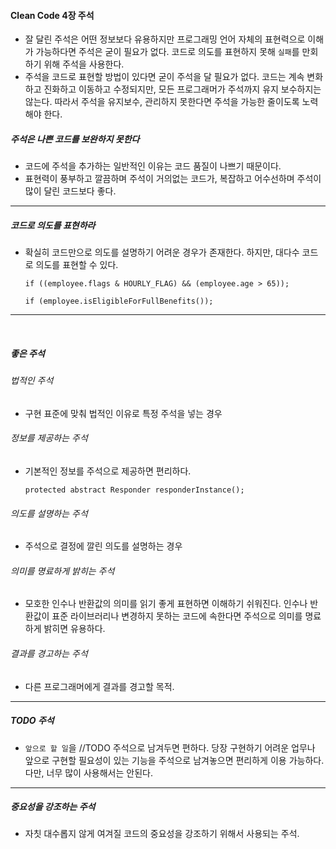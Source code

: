 #### Clean Code 4장 주석
* 잘 달린 주석은 어떤 정보보다 유용하지만 프로그래밍 언어 자체의 표현력으로 이해가 가능하다면 주석은 굳이 필요가 없다. 코드로 의도를 표현하지 못해 `실패`를 만회하기 위해 주석을 사용한다.
* 주석을 코드로 표현할 방법이 있다면 굳이 주석을 달 필요가 없다. 코드는 계속 변화하고 진화하고 이동하고 수정되지만, 모든 프로그래머가 주석까지 유지 보수하지는 않는다. 따라서 주석을 유지보수, 관리하지 못한다면 주석을 가능한 줄이도록 노력해야 한다.
​
##### 주석은 나쁜 코드를 보완하지 못한다
* 코드에 주석을 추가하는 일반적인 이유는 코드 품질이 나쁘기 때문이다.
* 표현력이 풍부하고 깔끔하며 주석이 거의없는 코드가, 복잡하고 어수선하며 주석이 많이 달린 코드보다 좋다.
​
_____
##### 코드로 의도를 표현하라
* 확실히 코드만으로 의도를 설명하기 어려운 경우가 존재한다. 하지만, 대다수 코드로 의도를 표현할 수 있다.
    
    ```//직원에게 복지 혜택을 받을 자격이 있는지 검사한다.
    if ((employee.flags & HOURLY_FLAG) && (employee.age > 65));
     
    if (employee.isEligibleForFullBenefits());
-----
​
##### 좋은 주석
###### 법적인 주석
* 구현 표준에 맞춰 법적인 이유로 특정 주석을 넣는 경우
​
###### 정보를 제공하는 주석
* 기본적인 정보를 주석으로 제공하면 편리하다.
​
    ``` //테스트 중인 Responder 인스턴스를 반환한다.
    protected abstract Responder responderInstance();
    
###### 의도를 설명하는 주석
* 주석으로 결정에 깔린 의도를 설명하는 경우
​
###### 의미를 명료하게 밝히는 주석
* 모호한 인수나 반환값의 의미를 읽기 좋게 표현하면 이해하기 쉬워진다. 인수나 반환값이 표준 라이브러리나 변경하지 못하는 코드에 속한다면 주석으로 의미를 명료하게 밝히면 유용하다.
​
###### 결과를 경고하는 주석
* 다른 프로그래머에게 결과를 경고할 목적.
-----
##### TODO 주석
* `앞으로 할 일`을 //TODO 주석으로 남겨두면 편하다. 당장 구현하기 어려운 업무나 앞으로 구현할 필요성이 있는 기능을 주석으로 남겨놓으면 편리하게 이용 가능하다. 다만, 너무 많이 사용해서는 안된다.
-----
##### 중요성을 강조하는 주석
* 자칫 대수롭지 않게 여겨질 코드의 중요성을 강조하기 위해서 사용되는 주석.
